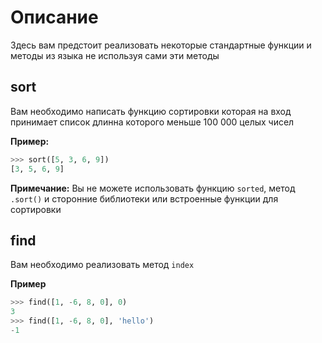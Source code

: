 # Описание
Здесь вам предстоит реализовать некоторые стандартные функции и методы 
из языка не используя сами эти методы

## sort
Вам необходимо написать функцию сортировки которая на вход принимает 
список длинна которого меньше 100 000 целых чисел

**Пример:**
```python
>>> sort([5, 3, 6, 9])
[3, 5, 6, 9]
```
**Примечание:**
Вы не можете использовать функцию `sorted`, метод `.sort()` и сторонние библиотеки 
или встроенные функции для сортировки

## find
Вам необходимо реализовать метод `index`

**Пример**
```python
>>> find([1, -6, 8, 0], 0)
3
>>> find([1, -6, 8, 0], 'hello')
-1
```